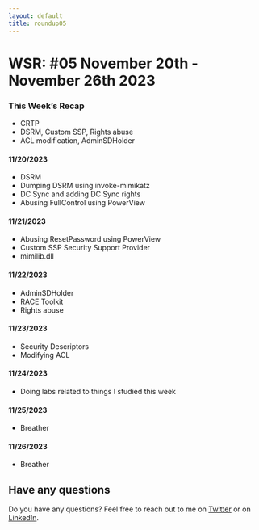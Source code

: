 ```yaml
---
layout: default
title: roundup05
---
```


# WSR: #05 November 20th - November 26th 2023

### This Week’s Recap

* CRTP
* DSRM, Custom SSP,  Rights abuse
* ACL modification, AdminSDHolder

#### 11/20/2023

* DSRM
* Dumping DSRM using invoke-mimikatz
* DC Sync and adding DC Sync rights
* Abusing FullControl using PowerView


#### 11/21/2023

* Abusing ResetPassword using PowerView
* Custom SSP  Security Support Provider
* mimilib.dll


#### 11/22/2023

* AdminSDHolder
* RACE Toolkit
* Rights abuse


#### 11/23/2023

* Security Descriptors
* Modifying ACL

#### 11/24/2023

* Doing labs related to things I studied this week


#### 11/25/2023

* Breather

#### 11/26/2023

* Breather

## Have any questions
Do you have any questions? Feel free to reach out to me on [Twitter](https://twitter.com/rach1tarora) or on [LinkedIn](https://www.linkedin.com/in/rach1tarora/).
